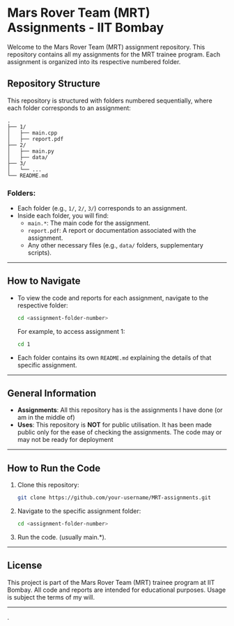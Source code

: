 
# Mars Rover Team (MRT) Assignments - IIT Bombay

Welcome to the Mars Rover Team (MRT) assignment repository. This repository contains all my assignments for the MRT trainee program. Each assignment is organized into its respective numbered folder.

## Repository Structure

This repository is structured with folders numbered sequentially, where each folder corresponds to an assignment:

```
.
├── 1/
│   ├── main.cpp
│   ├── report.pdf
├── 2/
│   ├── main.py
│   ├── data/
├── 3/
│   └── ...
└── README.md
```

### Folders:
- Each folder (e.g., `1/`, `2/`, `3/`) corresponds to an assignment.
- Inside each folder, you will find:
  - `main.*`: The main code for the assignment.
  - `report.pdf`: A report or documentation associated with the assignment.
  - Any other necessary files (e.g., `data/` folders, supplementary scripts).

---

## How to Navigate

- To view the code and reports for each assignment, navigate to the respective folder:
  ```bash
  cd <assignment-folder-number>
  ```
  For example, to access assignment 1:
  ```bash
  cd 1
  ```

- Each folder contains its own `README.md` explaining the details of that specific assignment.

---

## General Information

- **Assignments**: All this repository has is the assignments I have done (or am in the middle of)
- **Uses**: This repository is **NOT** for public utilisation. It has been made public only for the ease of checking  the assignments. The code may or may not be ready for deployment  

---

## How to Run the Code

1. Clone this repository:
   ```bash
   git clone https://github.com/your-username/MRT-assignments.git
   ```
2. Navigate to the specific assignment folder:
   ```bash
   cd <assignment-folder-number>
   ```
3. Run the code. (usually main.*).

---

## License
This project is part of the Mars Rover Team (MRT) trainee program at IIT Bombay. All code and reports are intended for educational purposes. Usage is subject the terms of my will.

---



.
